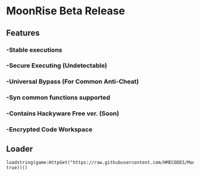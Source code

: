 # MoonRise Beta Release

## Features
### -Stable executions
### -Secure Executing (Undetectable)
### -Universal Bypass (For Common Anti-Cheat)
### -Syn common functions supported
### -Contains Hackyware Free ver. (Soon)
### -Encrypted Code Workspace

## Loader
```
loadstring(game:HttpGet("https://raw.githubusercontent.com/HMECODES/MoonRiseHub/main/Main", true))()
```

